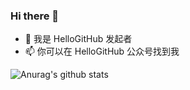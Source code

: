### Hi there 👋

- 👯 我是 HelloGitHub 发起者
- 📫 你可以在 HelloGitHub 公众号找到我

![Anurag's github stats](https://github-readme-stats.vercel.app/api?username=521xueweihan)
